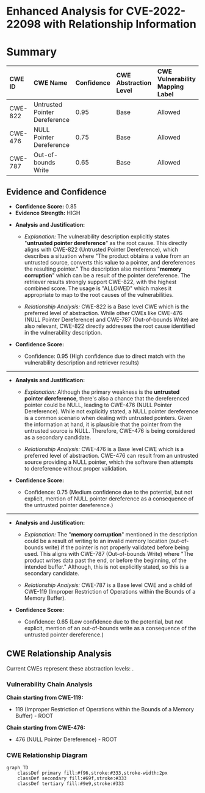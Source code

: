 # Enhanced Analysis for CVE-2022-22098 with Relationship Information

# Summary
| CWE ID  | CWE Name                       | Confidence | CWE Abstraction Level | CWE Vulnerability Mapping Label | CWE-Vulnerability Mapping Notes |
| :------- | :----------------------------- | :--------- | :-------------------- | :------------------------------ | :------------------------------ |
| CWE-822  | Untrusted Pointer Dereference  | 0.95       | Base                  | Allowed                         | Primary CWE                     |
| CWE-476 | NULL Pointer Dereference | 0.75 | Base | Allowed | Secondary Candidate                     |
| CWE-787 | Out-of-bounds Write | 0.65 | Base | Allowed | Secondary Candidate                     |

## Evidence and Confidence

*   **Confidence Score:** 0.85
*   **Evidence Strength:** HIGH

- **Analysis and Justification:**  
  - *Explanation:* The vulnerability description explicitly states "**untrusted pointer dereference**" as the root cause. This directly aligns with CWE-822 (Untrusted Pointer Dereference), which describes a situation where "The product obtains a value from an untrusted source, converts this value to a pointer, and dereferences the resulting pointer." The description also mentions "**memory corruption**" which can be a result of the pointer dereference. The retriever results strongly support CWE-822, with the highest combined score. The usage is "ALLOWED" which makes it appropriate to map to the root causes of the vulnerabilities.

  - *Relationship Analysis:* CWE-822 is a Base level CWE which is the preferred level of abstraction. While other CWEs like CWE-476 (NULL Pointer Dereference) and CWE-787 (Out-of-bounds Write) are also relevant, CWE-822 directly addresses the root cause identified in the vulnerability description.

- **Confidence Score:**
  - Confidence: 0.95 (High confidence due to direct match with the vulnerability description and retriever results)

---
- **Analysis and Justification:**  
  - *Explanation:* Although the primary weakness is the **untrusted pointer dereference**, there's also a chance that the dereferenced pointer could be NULL, leading to CWE-476 (NULL Pointer Dereference). While not explicitly stated, a NULL pointer dereference is a common scenario when dealing with untrusted pointers. Given the information at hand, it is plausible that the pointer from the untrusted source is NULL. Therefore, CWE-476 is being considered as a secondary candidate.

  - *Relationship Analysis:* CWE-476 is a Base level CWE which is a preferred level of abstraction. CWE-476 can result from an untrusted source providing a NULL pointer, which the software then attempts to dereference without proper validation.

- **Confidence Score:**
  - Confidence: 0.75 (Medium confidence due to the potential, but not explicit, mention of NULL pointer dereference as a consequence of the untrusted pointer dereference.)
---
- **Analysis and Justification:**  
  - *Explanation:* The "**memory corruption**" mentioned in the description could be a result of writing to an invalid memory location (out-of-bounds write) if the pointer is not properly validated before being used. This aligns with CWE-787 (Out-of-bounds Write) where "The product writes data past the end, or before the beginning, of the intended buffer." Although, this is not explicitly stated, so this is a secondary candidate.

  - *Relationship Analysis:* CWE-787 is a Base level CWE and a child of CWE-119 (Improper Restriction of Operations within the Bounds of a Memory Buffer).

- **Confidence Score:**
  - Confidence: 0.65 (Low confidence due to the potential, but not explicit, mention of an out-of-bounds write as a consequence of the untrusted pointer dereference.)


## CWE Relationship Analysis

Current CWEs represent these abstraction levels: .


### Vulnerability Chain Analysis

**Chain starting from CWE-119:**
- 119 (Improper Restriction of Operations within the Bounds of a Memory Buffer) - ROOT


**Chain starting from CWE-476:**
- 476 (NULL Pointer Dereference) - ROOT



### CWE Relationship Diagram

```mermaid
graph TD
    classDef primary fill:#f96,stroke:#333,stroke-width:2px
    classDef secondary fill:#69f,stroke:#333
    classDef tertiary fill:#9e9,stroke:#333
```
